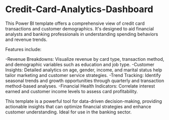 # Credit-Card-Analytics-Dashboard

This Power BI template offers a comprehensive view of credit card transactions and customer demographics. It's designed to aid financial analysts and banking professionals in understanding spending behaviors and revenue trends. 

Features include:

-Revenue Breakdowns: Visualize revenue by card type, transaction method, and demographic variables such as education and job type.
-Customer Insights: Detailed analytics on age, gender, income, and marital status help tailor marketing and customer service strategies.
-Trend Tracking: Identify seasonal trends and growth opportunities through quarterly and transaction method-based analyses.
-Financial Health Indicators: Correlate interest earned and customer income levels to assess card profitability.

This template is a powerful tool for data-driven decision-making, providing actionable insights that can optimize financial strategies and enhance customer understanding. Ideal for use in the banking sector.
